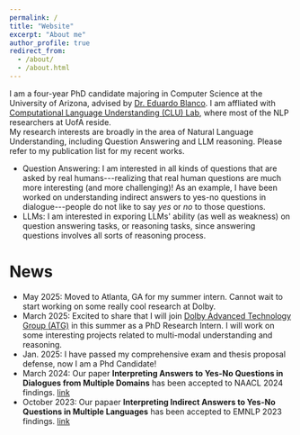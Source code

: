 ```yaml
---
permalink: /
title: "Website"
excerpt: "About me"
author_profile: true
redirect_from: 
  - /about/
  - /about.html
---
```



I am a four-year PhD candidate majoring in Computer Science at the University of Arizona, advised by [Dr. Eduardo Blanco](https://eduardoblanco.github.io/). I am affliated with [Computational Language Understanding (CLU) Lab](https://clulab.org/), where most of the NLP researchers at UofA reside.  
 My research interests are broadly in the area of Natural Language Understanding, including Question Answering and LLM reasoning. Please refer to my publication list for my recent works.

* Question Answering: I am interested in all kinds of questions that are asked by real humans---realizing that real human questions are much more interesting (and more challenging)! As an example, I have been worked on understanding indirect answers to yes-no questions in dialogue---people do not like to say *yes* or *no* to those questions.
* LLMs: I am interested in exporing LLMs' ability (as well as weakness) on question answering tasks, or reasoning tasks, since answering questions involves all sorts of reasoning process.



News
======
* May 2025: Moved to Atlanta, GA for my summer intern. Cannot wait to start working on some really cool research at Dolby.
* March 2025: Excited to share that I will join [Dolby Advanced Technology Group (ATG)](https://www.dolby.com/) in this summer as a PhD Research Intern. I will work on some interesting projects related to multi-modal understanding and reasoning.
* Jan. 2025: I have passed my comprehensive exam and thesis proposal defense, now I am a Phd Candidate!
* March 2024: Our paper **Interpreting Answers to Yes-No Questions in Dialogues from Multiple Domains** has been accepted to NAACL 2024 findings. [link](https://aclanthology.org/2024.findings-naacl.136/)
* October 2023: Our papaer **Interpreting Indirect Answers to Yes-No Questions in Multiple Languages** has been accepted to EMNLP 2023 findings. [link](https://aclanthology.org/2023.findings-emnlp.146/)



